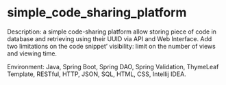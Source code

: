 # simple_code_sharing_platform

Description: a simple code-sharing platform allow storing piece of code in database and retrieving using their UUID via API and Web Interface. Add two limitations on the code snippet’ visibility: limit on the number of views and viewing time. 

Environment: Java, Spring Boot, Spring DAO, Spring Validation, ThymeLeaf Template, RESTful, HTTP, JSON, SQL, HTML, CSS, Intellij IDEA.
